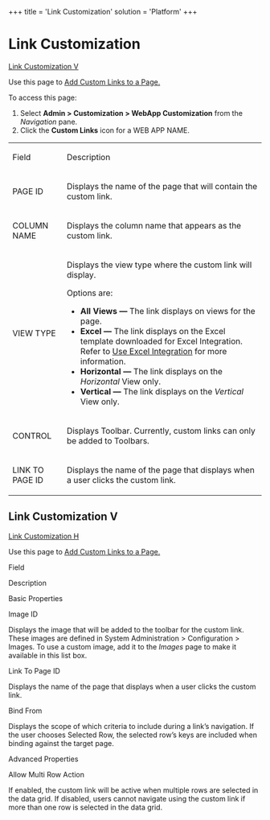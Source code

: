 +++
title = 'Link Customization'
solution = 'Platform'
+++

# Link Customization

[Link Customization V](#Link_Customization_V)

<div class="use">

Use this page to [Add Custom Links to a
Page.](../Use_Cases/Add_a_Custom_Link)

</div>

To access this page:

1.  Select **Admin \> Customization \> WebApp Customization** from the
    *Navigation* pane.
2.  Click the **Custom Links** icon for a WEB APP NAME.

<table>
<tbody>
<tr class="odd">
<td><p>Field</p></td>
<td><p>Description</p></td>
</tr>
<tr class="even">
<td><p>PAGE ID</p></td>
<td><p>Displays the name of the page that will contain the custom link.</p></td>
</tr>
<tr class="odd">
<td><p>COLUMN NAME</p></td>
<td><p>Displays the column name that appears as the custom link.</p></td>
</tr>
<tr class="even">
<td><p>VIEW TYPE</p></td>
<td><p>Displays the view type where the custom link will display.</p>
<p>Options are:</p>
<ul>
<li><strong>All Views —</strong> The link displays on views for the page.</li>
<li><strong>Excel —</strong> The link displays on the Excel template downloaded for Excel Integration. Refer to <a href="../../Excel_Int/Use_Excel_Integration">Use Excel Integration</a> for more information.</li>
<li><strong>Horizontal —</strong> The link displays on the <em>Horizontal</em> View only.</li>
<li><strong>Vertical —</strong> The link displays on the <em>Vertical</em> View only.</li>
</ul></td>
</tr>
<tr class="odd">
<td><p>CONTROL</p></td>
<td><p>Displays Toolbar. Currently, custom links can only be added to Toolbars.</p></td>
</tr>
<tr class="even">
<td><p>LINK TO PAGE ID</p></td>
<td><p>Displays the name of the page that displays when a user clicks the custom link.</p></td>
</tr>
</tbody>
</table>

## <span id="Link_Customization_V"></span>Link Customization V

[Link Customization H](#Link_Customization)

Use this page to [Add Custom Links to a
Page.](../Use_Cases/Add_a_Custom_Link)

Field

Description

Basic Properties

Image ID

Displays the image that will be added to the toolbar for the custom
link. These images are defined in System Administration \> Configuration
\> Images. To use a custom image, add it to the
<span style="font-style: italic;">Images</span> page to make it
available in this list box.

Link To Page ID

Displays the name of the page that displays when a user clicks the
custom link.

Bind From

Displays the scope of which criteria to include during a link’s
navigation. If the user chooses Selected Row, the selected row’s keys
are included when binding against the target page.

Advanced Properties

Allow Multi Row Action

If enabled, the custom link will be active when multiple rows are
selected in the data grid. If disabled, users cannot navigate using the
custom link if more than one row is selected in the data grid.
